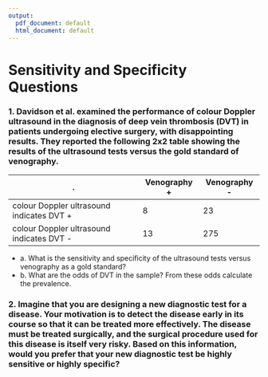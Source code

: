 ```yaml
---
output:
  pdf_document: default
  html_document: default
---
```

# Sensitivity and Specificity Questions

### 1. Davidson et al. examined the performance of colour Doppler ultrasound in the diagnosis of deep vein thrombosis (DVT) in patients undergoing elective surgery, with disappointing results. They reported the following 2x2 table showing the results of the ultrasound tests versus the gold standard of venography.

.  | Venography + | Venography -
------------- | ------------- | -----------
colour Doppler ultrasound indicates DVT +  | 8  | 23
colour Doppler ultrasound indicates DVT -  | 13  | 275

  * a. What is the sensitivity and specificity of the ultrasound tests versus venography as a gold standard?
  * b. What are the odds of DVT in the sample? From these odds calculate the prevalence.

### 2. Imagine that you are designing a new diagnostic test for a disease. Your motivation is to detect the disease early in its course so that it can be treated more effectively. The disease must be treated surgically, and the surgical procedure used for this disease is itself very risky. Based on this information, would you prefer that your new diagnostic test be highly sensitive or highly specific?